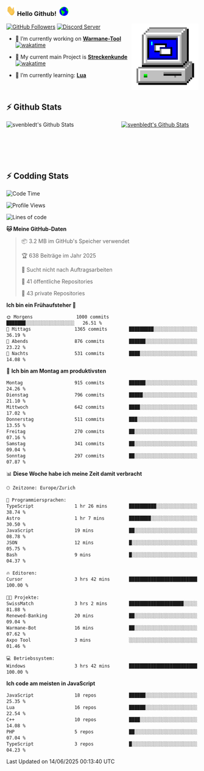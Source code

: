 ### <img src="https://github.com/svenbledt/svenbledt/blob/main/Assets/Hi.gif" height="28" width="24"> **Hello Github!** &nbsp;<img src="https://github.com/svenbledt/svenbledt/blob/main/Assets/Earth.gif" height="24" width="24">
[![GitHub Followers](https://img.shields.io/github/followers/svenbledt?label=Follow&style=flat-squaree&logo=github&labelColor=black&color=black&cacheSeconds=5)](https://github.com/svenbledt)
[![Discord Server](https://img.shields.io/discord/443405445831327754?style=flat-squeree&logo=discord&logoColor=white&label=Trojan%20Rotations%20Server&labelColor=black&color=gray&cacheSeconds=3650)](https://discord.gg/c6GZKjVhxw)
<img align="right" alt="PC GIF" src="https://github.com/svenbledt/svenbledt/blob/main/Assets/PC.gif" width="175" />

<p>

 - 🔭 I’m currently working on **[Warmane-Tool](https://github.com/svenbledt/Warmane-Bot)** [![wakatime](https://wakatime.com/badge/user/eb1cebc0-6a00-4f39-ab37-6770a4331515/project/b1c02622-6489-4920-898c-6e91c5bba727.svg)](https://wakatime.com/badge/user/eb1cebc0-6a00-4f39-ab37-6770a4331515/project/b1c02622-6489-4920-898c-6e91c5bba727)
 - 🔭 My current main Project is **[Streckenkunde](https://github.com/Streckenkunde)** [![wakatime](https://wakatime.com/badge/user/eb1cebc0-6a00-4f39-ab37-6770a4331515/project/8c10f4f0-0d09-4e0e-b526-eec4de9936b6.svg)](https://wakatime.com/badge/user/eb1cebc0-6a00-4f39-ab37-6770a4331515/project/8c10f4f0-0d09-4e0e-b526-eec4de9936b6)

 - 🌱 I’m currently learning: **[Lua](https://www.lua.org/)**
 
</p>

<br>

## :zap: Github Stats

<a href="https://github.com/svenbledt">
  <img align="left" src="https://github-readme-stats.vercel.app/api?username=svenbledt&show_icons=true&title_color=c9d1d9&icon_color=58a6da&text_color=c9d1d9&bg_color=0d1117&hide=issues" alt="svenbledt's Github Stats" width="60%">
 </a>
 <a href="https://github.com/svenbledt">
 <img src="https://github-readme-stats.vercel.app/api/top-langs/?username=svenbledt&show_icons=true&title_color=c9d1d9&icon_color=58a6da&text_color=c9d1d9&bg_color=0d1117" alt="svenbledt's Github Stats" width="35%">
 </a>

<br> <br> <br> <br> 
## :zap: Codding Stats

<!--START_SECTION:waka-->
![Code Time](http://img.shields.io/badge/Code%20Time-685%20hrs%202%20mins-blue)

![Profile Views](http://img.shields.io/badge/Profilansichten-0-blue)

![Lines of code](https://img.shields.io/badge/Seit%20Hallo%20Welt%20habe%20ich%20geschrieben-30.1%20million%20Codezeilen-blue)

**🐱 Meine GitHub-Daten** 

> 📦 3.2 MB im GitHub's Speicher verwendet 
 > 
> 🏆 638 Beiträge im Jahr 2025
 > 
> 🚫 Sucht nicht nach Auftragsarbeiten
 > 
> 📜 41 öffentliche Repositories 
 > 
> 🔑 43 private Repositories 
 > 
**Ich bin ein Frühaufsteher 🐤** 

```text
🌞 Morgens                1000 commits        ███████░░░░░░░░░░░░░░░░░░   26.51 % 
🌆 Mittags                1365 commits        █████████░░░░░░░░░░░░░░░░   36.19 % 
🌃 Abends                 876 commits         ██████░░░░░░░░░░░░░░░░░░░   23.22 % 
🌙 Nachts                 531 commits         ████░░░░░░░░░░░░░░░░░░░░░   14.08 % 
```
📅 **Ich bin am Montag am produktivsten** 

```text
Montag                   915 commits         ██████░░░░░░░░░░░░░░░░░░░   24.26 % 
Dienstag                 796 commits         █████░░░░░░░░░░░░░░░░░░░░   21.10 % 
Mittwoch                 642 commits         ████░░░░░░░░░░░░░░░░░░░░░   17.02 % 
Donnerstag               511 commits         ███░░░░░░░░░░░░░░░░░░░░░░   13.55 % 
Freitag                  270 commits         ██░░░░░░░░░░░░░░░░░░░░░░░   07.16 % 
Samstag                  341 commits         ██░░░░░░░░░░░░░░░░░░░░░░░   09.04 % 
Sonntag                  297 commits         ██░░░░░░░░░░░░░░░░░░░░░░░   07.87 % 
```


📊 **Diese Woche habe ich meine Zeit damit verbracht** 

```text
🕑︎ Zeitzone: Europe/Zurich

💬 Programmiersprachen: 
TypeScript               1 hr 26 mins        ██████████░░░░░░░░░░░░░░░   38.74 % 
Astro                    1 hr 7 mins         ████████░░░░░░░░░░░░░░░░░   30.50 % 
JavaScript               19 mins             ██░░░░░░░░░░░░░░░░░░░░░░░   08.78 % 
JSON                     12 mins             █░░░░░░░░░░░░░░░░░░░░░░░░   05.75 % 
Bash                     9 mins              █░░░░░░░░░░░░░░░░░░░░░░░░   04.37 % 

🔥 Editoren: 
Cursor                   3 hrs 42 mins       █████████████████████████   100.00 % 

🐱‍💻 Projekte: 
SwissMatch               3 hrs 2 mins        ████████████████████░░░░░   81.88 % 
Renewed-Banking          20 mins             ██░░░░░░░░░░░░░░░░░░░░░░░   09.04 % 
Warmane-Bot              16 mins             ██░░░░░░░░░░░░░░░░░░░░░░░   07.62 % 
Axpo Tool                3 mins              ░░░░░░░░░░░░░░░░░░░░░░░░░   01.46 % 

💻 Betriebssystem: 
Windows                  3 hrs 42 mins       █████████████████████████   100.00 % 
```

**Ich code am meisten in JavaScript** 

```text
JavaScript               18 repos            ██████░░░░░░░░░░░░░░░░░░░   25.35 % 
Lua                      16 repos            ██████░░░░░░░░░░░░░░░░░░░   22.54 % 
C++                      10 repos            ████░░░░░░░░░░░░░░░░░░░░░   14.08 % 
PHP                      5 repos             ██░░░░░░░░░░░░░░░░░░░░░░░   07.04 % 
TypeScript               3 repos             █░░░░░░░░░░░░░░░░░░░░░░░░   04.23 % 
```




 Last Updated on 14/06/2025 00:13:40 UTC
<!--END_SECTION:waka-->
